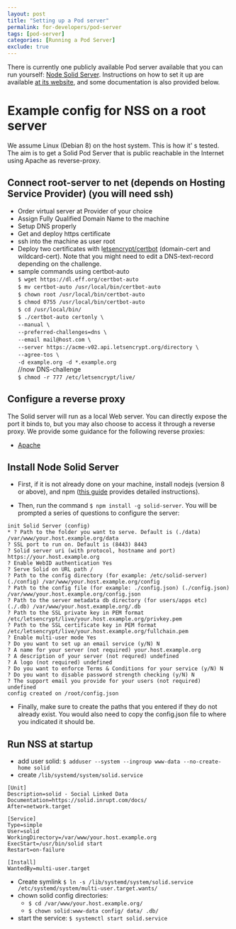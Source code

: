 ```yaml
---
layout: post
title: "Setting up a Pod server"
permalink: for-developers/pod-server
tags: [pod-server]
categories: [Running a Pod Server]
exclude: true
---
```


There is currently one publicly available Pod server available that you can run yourself: [Node Solid Server](https://github.com/solid/node-solid-server). Instructions on how to set it up are available [at its website](https://github.com/solid/node-solid-server), and some documentation is also provided below.

# Example config for NSS on a root server

We assume Linux (Debian 8) on the host system. This is how it' s tested. The aim is to get a Solid Pod Server that is public reachable in the Internet using Apache as reverse-proxy.<br />

## Connect root-server to net (depends on Hosting Service Provider) (you will need ssh)<br />

* Order virtual server at Provider of your choice
* Assign Fully Qualified Domain Name to the machine
* Setup DNS properly
* Get and deploy https certificate
* ssh into the machine as user root
* Deploy two certificates with l[etsencrypt/certbot](https://letsencrypt.org/) (domain-cert and wildcard-cert). Note that you might need to edit a DNS-text-record depending on the challenge.
* sample commands using certbot-auto<br />
`$ wget https://dl.eff.org/certbot-auto`<br />
`$ mv certbot-auto /usr/local/bin/certbot-auto`<br />
`$ chown root /usr/local/bin/certbot-auto`<br />
`$ chmod 0755 /usr/local/bin/certbot-auto`<br />
`$ cd /usr/local/bin/`<br />
`$ ./certbot-auto certonly \`<br />
`--manual \`<br />
`--preferred-challenges=dns \`<br />
`--email mail@host.com \`<br />
`--server https://acme-v02.api.letsencrypt.org/directory \`<br />
`--agree-tos \`<br />
`-d example.org -d *.example.org`<br />
//now DNS-challenge<br />
`$ chmod -r 777 /etc/letsencrypt/live/`<br />

## Configure a reverse proxy

The Solid server will run as a local Web server. You can directly expose the port it binds to, but you may also choose to access it through a reverse proxy. We provide some guidance for the following reverse proxies:
- [Apache](/for-developers/pod-server/apache)

## Install Node Solid Server

- First, if it is not already done on your machine, install nodejs (version 8 or above), and npm ([this guide](https://tecadmin.net/install-latest-nodejs-npm-on-debian/) provides detailed instructions). 

- Then, run the command `$ npm install -g solid-server`. You will be prompted a series of questions to configure the server:

```
init Solid Server (config)
* ? Path to the folder you want to serve. Default is (./data) /var/www/your.host.example.org/data
? SSL port to run on. Default is (8443) 8443
? Solid server uri (with protocol, hostname and port) https://your.host.example.org
? Enable WebID authentication Yes
? Serve Solid on URL path /
? Path to the config directory (for example: /etc/solid-server) (./config) /var/www/your.host.example.org/config
? Path to the config file (for example: ./config.json) (./config.json) /var/www/your.host.example.org/config.json
? Path to the server metadata db directory (for users/apps etc) (./.db) /var/www/your.host.example.org/.db
? Path to the SSL private key in PEM format /etc/letsencrypt/live/your.host.example.org/privkey.pem
? Path to the SSL certificate key in PEM format /etc/letsencrypt/live/your.host.example.org/fullchain.pem
? Enable multi-user mode Yes
? Do you want to set up an email service (y/N) N
? A name for your server (not required) your.host.example.org
? A description of your server (not requred) undefined
? A logo (not required) undefined
? Do you want to enforce Terms & Conditions for your service (y/N) N
? Do you want to disable password strength checking (y/N) N
? The support email you provide for your users (not required) undefined
config created on /root/config.json
```

- Finally, make sure to create the paths that you entered if they do not already exist. You would also need to copy the config.json file to where you indicated it should be.

## Run NSS at startup

- add user solid: `$ adduser --system --ingroup www-data --no-create-home solid`
- create `/lib/systemd/system/solid.service`

```config
[Unit]
Description=solid - Social Linked Data
Documentation=https://solid.inrupt.com/docs/
After=network.target

[Service]
Type=simple
User=solid
WorkingDirectory=/var/www/your.host.example.org
ExecStart=/usr/bin/solid start
Restart=on-failure

[Install]
WantedBy=multi-user.target
```

- Create symlink `$ ln -s /lib/systemd/system/solid.service /etc/systemd/system/multi-user.target.wants/`
- chown solid config directories: 
    - `$ cd /var/www/your.host.example.org/`
    - `$ chown solid:www-data config/ data/ .db/`
- start the service:  `$ systemctl start solid.service`

